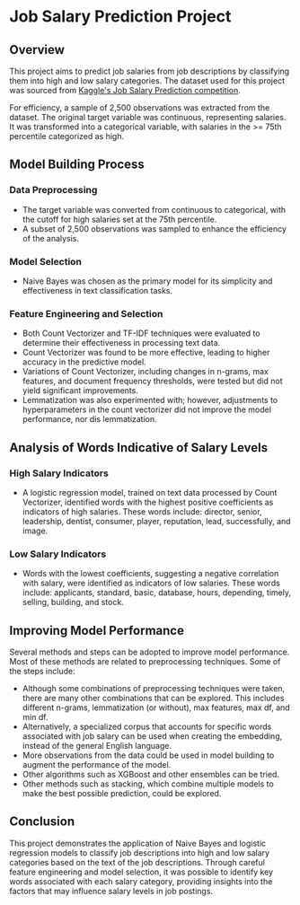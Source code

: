 # Job Salary Prediction Project

## Overview
This project aims to predict job salaries from job descriptions by classifying them into high and low salary categories. The dataset used for this project was sourced from [Kaggle's Job Salary Prediction competition](http://www.kaggle.com/c/job-salary-prediction).

For efficiency, a sample of 2,500 observations was extracted from the dataset. The original target variable was continuous, representing salaries. It was transformed into a categorical variable, with salaries in the >= 75th percentile categorized as high.

## Model Building Process

### Data Preprocessing
- The target variable was converted from continuous to categorical, with the cutoff for high salaries set at the 75th percentile.
- A subset of 2,500 observations was sampled to enhance the efficiency of the analysis.

### Model Selection
- Naive Bayes was chosen as the primary model for its simplicity and effectiveness in text classification tasks.

### Feature Engineering and Selection
- Both Count Vectorizer and TF-IDF techniques were evaluated to determine their effectiveness in processing text data.
- Count Vectorizer was found to be more effective, leading to higher accuracy in the predictive model.
- Variations of Count Vectorizer, including changes in n-grams, max features, and document frequency thresholds, were tested but did not yield significant improvements.
- Lemmatization was also experimented with; however, adjustments to hyperparameters in the count vectorizer did not improve the model performance, nor dis lemmatization.

## Analysis of Words Indicative of Salary Levels

### High Salary Indicators
- A logistic regression model, trained on text data processed by Count Vectorizer, identified words with the highest positive coefficients as indicators of high salaries. These words include: director, senior, leadership, dentist, consumer, player, reputation, lead, successfully, and image.
  
### Low Salary Indicators
- Words with the lowest coefficients, suggesting a negative correlation with salary, were identified as indicators of low salaries. These words include: applicants, standard, basic, database, hours, depending, timely, selling, building, and stock.

## Improving Model Performance

Several methods and steps can be adopted to improve model performance. Most of these methods are related to preprocessing techniques. Some of the steps include:

- Although some combinations of preprocessing techniques were taken, there are many other combinations that can be explored. This includes different n-grams, lemmatization (or without), max features, max df, and min df.
- Alternatively, a specialized corpus that accounts for specific words associated with job salary can be used when creating the embedding, instead of the general English language.
- More observations from the data could be used in model building to augment the performance of the model.
- Other algorithms such as XGBoost and other ensembles can be tried.
- Other methods such as stacking, which combine multiple models to make the best possible prediction, could be explored.


## Conclusion
This project demonstrates the application of Naive Bayes and logistic regression models to classify job descriptions into high and low salary categories based on the text of the job descriptions. Through careful feature engineering and model selection, it was possible to identify key words associated with each salary category, providing insights into the factors that may influence salary levels in job postings.
